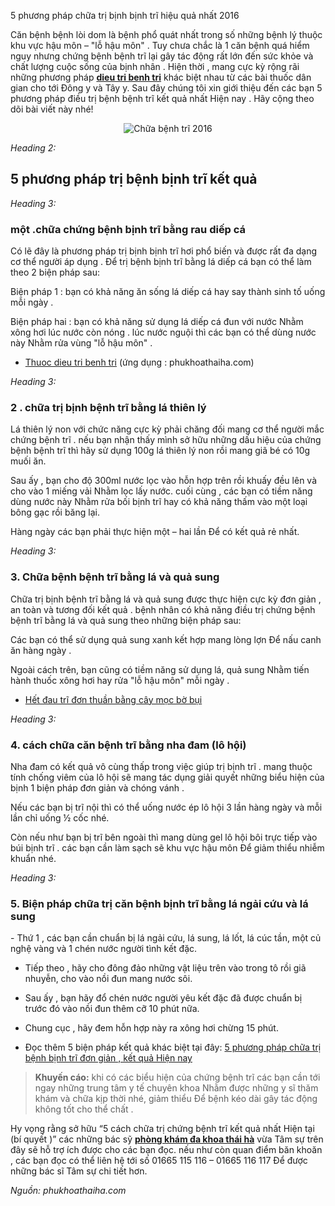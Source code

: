 5 phương pháp chữa trị bịnh bịnh trĩ hiệu quả nhất 2016

Căn bệnh bệnh lòi dom là bệnh phổ quát nhất trong số những bệnh lý thuộc khu vực hậu môn – "lỗ hậu môn" . Tuy chưa chắc là 1 căn bệnh quá hiểm nguy nhưng chứng bệnh bệnh trĩ lại gây tác động rất lớn đến sức khỏe và chất lượng cuộc sống của bịnh nhân . Hiện thời , mang cực kỳ rộng rãi những phương pháp <strong><a href="http://phukhoathaiha.com/10-cach-chua-benh-tri-hieu-qua-nhat-hien-nay-102125.html" target="_blank">dieu tri benh tri</a></strong> khác biệt nhau từ các bài thuốc dân gian cho tới Đông y và Tây y. Sau đây chúng tôi xin giới thiệu đến các bạn 5 phương pháp điều trị bệnh bệnh trĩ kết quả nhất Hiện nay . Hãy cộng theo dõi bài viết này nhé!
<p align="center"><img src="http://cachchuabenhtri.net/media/images/chua-benh-tri-2016.jpg" alt="Chữa bệnh trĩ 2016" /></p>
<i>Heading 2:</i>
<h2>5 phương pháp trị bệnh bịnh trĩ kết quả</h2>
<i>Heading 3:</i>
<h3>một .chữa chứng bệnh bịnh trĩ bằng rau diếp cá</h3>
Có lẽ đây là phương pháp trị bịnh bịnh trĩ hơi phổ biến và được rất đa dạng cơ thể người áp dụng . Để trị bệnh bịnh trĩ bằng lá diếp cá bạn có thể làm theo 2 biện pháp sau:

Biện pháp 1 : bạn có khả năng ăn sống lá diếp cá hay say thành sinh tố uống mỗi ngày .

Biện pháp hai : bạn có khả năng sử dụng lá diếp cá đun với nước Nhằm xông hơi lúc nước còn nóng . lúc nước nguội thì các bạn có thể dùng nước này Nhằm rửa vùng "lỗ hậu môn" .
<ul>
 	<li><a href="http://phukhoathaiha.com/rau-diep-ca-bai-thuoc-chua-benh-tri-duoc-vi-nhu-than-duoc--102128.html" target="_blank">Thuoc dieu tri benh tri</a> (ứng dụng : phukhoathaiha.com)</li>
</ul>
<i>Heading 3:</i>
<h3>2 . chữa trị bịnh bệnh trĩ bằng lá thiên lý</h3>
Lá thiên lý non với chức năng cực kỳ phải chăng đối mang cơ thể người mắc chứng bệnh trĩ . nếu bạn nhận thấy mình sở hữu những dấu hiệu của chứng bệnh bệnh trĩ thì hãy sử dụng 100g lá thiên lý non rồi mang giã bé có 10g muối ăn.

Sau ấy , bạn cho độ 300ml nước lọc vào hỗn hợp trên rồi khuấy đều lên và cho vào 1 miếng vải Nhằm lọc lấy nước. cuối cùng , các bạn có tiềm năng dùng nước này Nhằm rửa bối bịnh trĩ hay có khả năng thấm vào một loại bông gạc rồi băng lại.

Hàng ngày các bạn phải thực hiện một – hai lần Để có kết quả rẻ nhất.

<i>Heading 3:</i>
<h3>3. Chữa bệnh bệnh trĩ bằng lá và quả sung</h3>
Chữa trị bịnh bệnh trĩ bằng lá và quả sung được thực hiện cực kỳ đơn giản , an toàn và tương đối kết quả . bệnh nhân có khả năng điều trị chứng bệnh bệnh trĩ bằng lá và quả sung theo những biện pháp sau:

Các bạn có thể sử dụng quả sung xanh kết hợp mang lòng lợn Để nấu canh ăn hàng ngày .

Ngoài cách trên, bạn cũng có tiềm năng sử dụng lá, quả sung Nhằm tiến hành thuốc xông hơi hay rửa "lỗ hậu môn" mỗi ngày .
<ul>
 	<li><a href="http://vietnamnet.vn/vn/suc-khoe/cac-loai-benh/het-dau-tri-gian-don-bang-cay-moc-bo-bui-335835.html" target="_blank">Hết đau trĩ đơn thuần bằng cây mọc bờ bụi</a></li>
</ul>
<i>Heading 3:</i>
<h3>4. cách chữa căn bệnh trĩ bằng nha đam (lô hội)</h3>
Nha đam có kết quả vô cùng thấp trong việc giúp trị bịnh trĩ . mang thuộc tính chống viêm của lô hội sẽ mang tác dụng giải quyết những biểu hiện của bịnh 1 biện pháp đơn giản và chóng vánh .

Nếu các bạn bị trĩ nội thì có thể uống nước ép lô hội 3 lần hàng ngày và mỗi lần chỉ uống ½ cốc nhé.

Còn nếu như bạn bị trĩ bên ngoài thì mang dùng gel lô hội bôi trực tiếp vào búi bịnh trĩ . các bạn cần làm sạch sẽ khu vực hậu môn Để giảm thiểu nhiễm khuẩn nhé.

<i>Heading 3:</i>
<h3>5. Biện pháp chữa trị căn bệnh bịnh trĩ bằng lá ngải cứu và lá sung</h3>
- Thứ 1 , các bạn cần chuẩn bị lá ngải cứu, lá sung, lá lốt, lá cúc tần, một củ nghệ vàng và 1 chén nước người tình kết đặc.

- Tiếp theo , hãy cho đông đảo những vật liệu trên vào trong tô rồi giã nhuyễn, cho vào nồi đun mang nước sôi.

- Sau ấy , bạn hãy đổ chén nước người yêu kết đặc đã được chuẩn bị trước đó vào nồi đun thêm cỡ 10 phút nữa.

- Chung cục , hãy đem hỗn hợp này ra xông hơi chừng 15 phút.
<ul>
 	<li>Đọc thêm 5 biện pháp kết quả khác biệt tại đây: <a href="http://suckhoegioitinh.net/5-cach-chua-benh-tri-don-gian-hieu-qua-hien-nay.html" target="_blank">5 phương pháp chữa trị bệnh bịnh trĩ đơn giản , kết quả Hiện nay </a></li>
</ul>
<blockquote><strong>Khuyến cáo:</strong> khi có các biểu hiện của chứng bệnh trĩ các bạn cần tới ngay những trung tâm y tế chuyên khoa Nhằm được những y sĩ thăm khám và chữa kịp thời nhé, giảm thiểu Để bệnh kéo dài gây tác động không tốt cho thể chất .</blockquote>
Hy vọng rằng sở hữu “5 cách chữa trị chứng bệnh trĩ kết quả nhất Hiện tại (bí quyết )” các những bác sỹ <a href="http://phukhoathaiha.com/gioi-thieu-phong-kham-da-khoa-thai-ha-10218.html" target="_blank"><strong>phòng khám đa khoa thái hà</strong></a> vừa Tâm sự trên đây sẽ hỗ trợ ích được cho các bạn đọc. nếu như còn quan điểm băn khoăn , các bạn đọc có thể liên hệ tới số 01665 115 116 – 01665 116 117 Để được những bác sĩ Tâm sự chi tiết hơn.

<em>Nguồn: phukhoathaiha.com</em>

